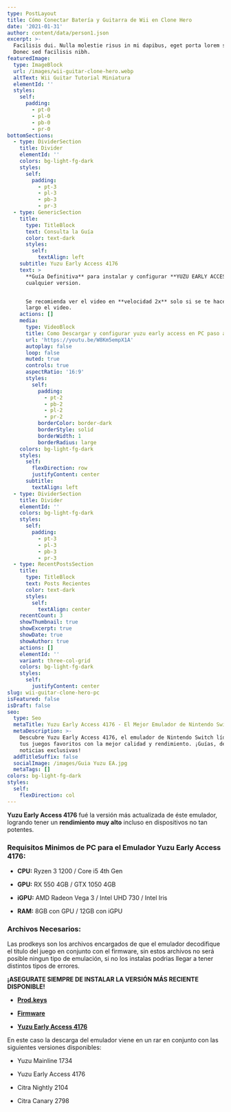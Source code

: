 ```yaml
---
type: PostLayout
title: Cómo Conectar Batería y Guitarra de Wii en Clone Hero
date: '2021-01-31'
author: content/data/person1.json
excerpt: >-
  Facilisis dui. Nulla molestie risus in mi dapibus, eget porta lorem semper.
  Donec sed facilisis nibh.
featuredImage:
  type: ImageBlock
  url: /images/wii-guitar-clone-hero.webp
  altText: Wii Guitar Tutorial Miniatura
  elementId: ''
  styles:
    self:
      padding:
        - pt-0
        - pl-0
        - pb-0
        - pr-0
bottomSections:
  - type: DividerSection
    title: Divider
    elementId: ''
    colors: bg-light-fg-dark
    styles:
      self:
        padding:
          - pt-3
          - pl-3
          - pb-3
          - pr-3
  - type: GenericSection
    title:
      type: TitleBlock
      text: Consulta la Guía
      color: text-dark
      styles:
        self:
          textAlign: left
    subtitle: Yuzu Early Access 4176
    text: >
      **Guía Definitiva** para instalar y configurar **YUZU EARLY ACCESS** en
      cualquier version.


      Se recomienda ver el video en **velocidad 2x** solo si se te hace muy
      largo el video.
    actions: []
    media:
      type: VideoBlock
      title: Como Descargar y configurar yuzu early access en PC paso a paso
      url: 'https://youtu.be/W8Km5empX1A'
      autoplay: false
      loop: false
      muted: true
      controls: true
      aspectRatio: '16:9'
      styles:
        self:
          padding:
            - pt-2
            - pb-2
            - pl-2
            - pr-2
          borderColor: border-dark
          borderStyle: solid
          borderWidth: 1
          borderRadius: large
    colors: bg-light-fg-dark
    styles:
      self:
        flexDirection: row
        justifyContent: center
      subtitle:
        textAlign: left
  - type: DividerSection
    title: Divider
    elementId: ''
    colors: bg-light-fg-dark
    styles:
      self:
        padding:
          - pt-3
          - pl-3
          - pb-3
          - pr-3
  - type: RecentPostsSection
    title:
      type: TitleBlock
      text: Posts Recientes
      color: text-dark
      styles:
        self:
          textAlign: center
    recentCount: 3
    showThumbnail: true
    showExcerpt: true
    showDate: true
    showAuthor: true
    actions: []
    elementId: ''
    variant: three-col-grid
    colors: bg-light-fg-dark
    styles:
      self:
        justifyContent: center
slug: wii-guitar-clone-hero-pc
isFeatured: false
isDraft: false
seo:
  type: Seo
  metaTitle: Yuzu Early Access 4176 - El Mejor Emulador de Nintendo Switch
  metaDescription: >-
    Descubre Yuzu Early Access 4176, el emulador de Nintendo Switch líder. Juega
    tus juegos favoritos con la mejor calidad y rendimiento. ¡Guías, descargas y
    noticias exclusivas!
  addTitleSuffix: false
  socialImage: /images/Guia Yuzu EA.jpg
  metaTags: []
colors: bg-light-fg-dark
styles:
  self:
    flexDirection: col
---
```

**Yuzu Early Access 4176** fué la versión más actualizada de éste emulador, logrando tener un **rendimiento** **muy alto** incluso en dispositivos no tan potentes.

### Requisitos Minimos de PC para el Emulador Yuzu Early Access 4176:

*   **CPU:** Ryzen 3 1200 / Core i5 4th Gen

*   **GPU:** RX 550 4GB / GTX 1050 4GB

*   **iGPU:** AMD Radeon Vega 3 / Intel UHD 730 / Intel Iris

*   **RAM:** 8GB con GPU / 12GB con iGPU

### Archivos Necesarios:

Las prodkeys son los archivos encargados de que el emulador decodifique el titulo del juego en conjunto con el firmware, sin estos archivos no será posible ningun tipo de emulación, si no los instalas podrias llegar a tener distintos tipos de errores.

**¡ASEGURATE SIEMPRE DE INSTALAR LA VERSIÓN MÁS RECIENTE DISPONIBLE!**

*   [**Prod.keys**](/prodkeys)

*   [**Firmware**](/firmwares)

*   [**Yuzu Early Access 4176**](https://bit.ly/3YCzUaM)

En este caso la descarga del emulador viene en un rar en conjunto con las siguientes versiones disponibles:

*   Yuzu Mainline 1734

*   Yuzu Early Access 4176

*   Citra Nightly 2104

*   Citra Canary 2798

